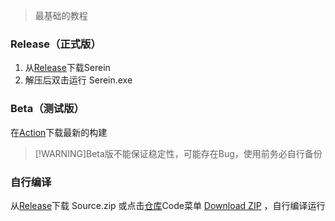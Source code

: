 
>最基础的教程

### Release（正式版）

1. 从[Release](https://github.com/Zaitonn/Serein/releases/latest)下载Serein
2. 解压后双击运行 Serein.exe

### Beta（测试版）

在[Action](https://github.com/Zaitonn/Serein/actions)下载最新的构建  

>[!WARNING]Beta版不能保证稳定性，可能存在Bug，使用前务必自行备份

### 自行编译

从[Release](https://github.com/Zaitonn/Serein/releaseslatest)下载 Source.zip 或点击[仓库](https://github.com/Zaitonn/Serein)Code菜单 [Download ZIP](https://github.com/Zaitonn/Serein/archive/refs/heads/main.zip) ，自行编译运行
